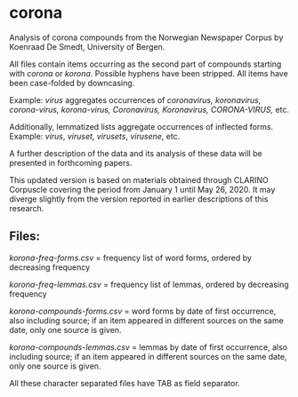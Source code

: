# corona
Analysis of corona compounds from the Norwegian Newspaper Corpus
by Koenraad De Smedt, University of Bergen.

All files contain items occurring as the second part of compounds
starting with *corona* or *korona*.
Possible hyphens have been stripped.
All items have been case-folded by downcasing.

Example: *virus* aggregates occurrences of *coronavirus, koronavirus,
corona-virus, korona-virus, Coronavirus, Koronavirus, CORONA-VIRUS,* etc.

Additionally, lemmatized lists aggregate occurrences of inflected forms.
Example: *virus*, *viruset*, *virusets*, *virusene*, etc.

A further description of the data and its analysis of these data 
will be presented in forthcoming papers.

This updated version is based on materials obtained through 
CLARINO Corpuscle
covering the period from January 1 until May 26, 2020.
It may diverge slightly from the version reported in earlier
descriptions of this research.

## Files:

*korona-freq-forms.csv* = frequency list of word forms, ordered by
decreasing frequency

*korona-freq-lemmas.csv* = frequency list of lemmas, ordered by
decreasing frequency

*korona-compounds-forms.csv* = word forms by date of first occurrence,
also including source;
if an item appeared in different sources on the same date,
only one source is given.

*korona-compounds-lemmas.csv* = lemmas by date of first occurrence,
also including source;
if an item appeared in different sources on the same date,
only one source is given.

All these character separated files have TAB as field separator.